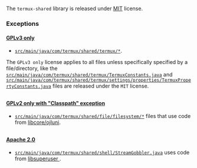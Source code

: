 The `termux-shared` library is released under [MIT](https://opensource.org/licenses/MIT) license.

### Exceptions

#### [GPLv3 only](https://www.gnu.org/licenses/gpl-3.0.html)

- [`src/main/java/com/termux/shared/termux/*`](src/main/java/com/termux/shared/termux).

The `GPLv3 only` license applies to all files unless specifically specified by a file/directory,
like
the [`src/main/java/com/termux/shared/termux/TermuxConstants.java`](src/main/java/com/termux/shared/termux/TermuxConstants.java)
and [`src/main/java/com/termux/shared/termux/settings/properties/TermuxPropertyConstants.java`](src/main/java/com/termux/shared/termux/settings/properties/TermuxPropertyConstants.java)
files are released under the `MIT` license.

##

#### [GPLv2 only with "Classpath" exception](https://openjdk.java.net/legal/gplv2+ce.html)

- [`src/main/java/com/termux/shared/file/filesystem/*`](src/main/java/com/termux/shared/file/filesystem)
  files that use code
  from [libcore/ojluni](https://cs.android.com/android/platform/superproject/+/android-11.0.0_r3:libcore/ojluni/).

##

#### [Apache 2.0](https://www.apache.org/licenses/LICENSE-2.0)

- [`src/main/java/com/termux/shared/shell/StreamGobbler.java`](src/main/java/com/termux/shared/shell/StreamGobbler.java)
  uses code from [libsuperuser ](https://github.com/Chainfire/libsuperuser).

##
